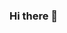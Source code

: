 ### Hi there 👋

<!--
**TylerTrott/TylerTrott** is a ✨ _special_ ✨ repository because its `README.md` (this file) appears on your GitHub profile.

Here are some ideas to get you started:

- 🔭 I’m currently working on ...
- 🌱 I’m currently learning ...
- 👯 I’m looking to collaborate on ...
- 🤔 I’m looking for help with ...
- 💬 Ask me about ...
- 📫 How to reach me: ...
- ⚡ Fun fact: ...
- <embed type="js" src="" width="500" height="200">
-->



<script src="https://basicallydan.github.io/skifree.js/"></script>

